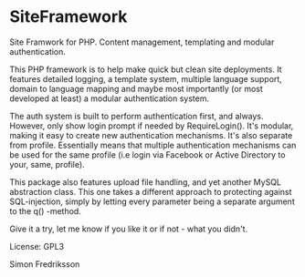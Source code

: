 # SiteFramework
Site Framwork for PHP. Content management, templating and modular authentication.

This PHP framework is to help make quick but clean site deployments. It features detailed logging, a template system, multiple language support, domain to language mapping and maybe most importantly (or most developed at least) a modular authentication system.

The auth system is built to perform authentication first, and always. However, only show login prompt if needed by RequireLogin(). It's modular, making it easy to create new authentication mechanisms. It's also separate from profile. Essentially means that multiple authentication mechanisms can be used for the same profile (i.e login via Facebook or Active Directory to your, same, profile).

This package also features upload file handling, and yet another MySQL abstraction class. This one takes a different approach to protecting against SQL-injection, simply by letting every parameter being a separate argument to the q() -method.

Give it a try, let me know if you like it or if not - what you didn't.

License: GPL3

Simon Fredriksson
